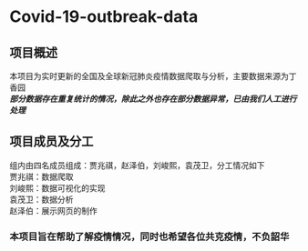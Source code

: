 # Covid-19-outbreak-data
## 项目概述
本项目为实时更新的全国及全球新冠肺炎疫情数据爬取与分析，主要数据来源为丁香园  
***部分数据存在重复统计的情况，除此之外也存在部分数据异常，已由我们人工进行处理***
## 项目成员及分工
组内由四名成员组成：贾兆祺，赵泽伯，刘峻熙，袁茂卫，分工情况如下  
贾兆祺：数据爬取  
刘峻熙：数据可视化的实现  
袁茂卫：数据分析  
赵泽伯：展示网页的制作  
### 本项目旨在帮助了解疫情情况，同时也希望各位共克疫情，不负韶华
